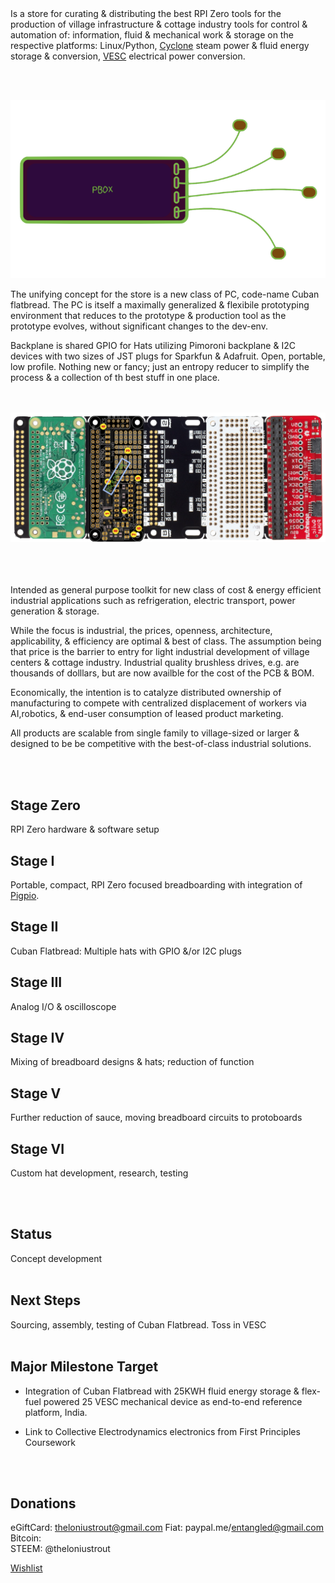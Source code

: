 


<br><br>
Is a store for curating & distributing the best RPI Zero tools for the production of village infrastructure & cottage industry tools for  control & automation of: information, fluid & mechanical work & storage on the respective platforms: Linux/Python, [Cyclone](http://cyclone-power.com) steam power & fluid energy storage & conversion, [VESC](http://vesc-project.com) electrical power conversion.

<br><br>

![Alt text](images/pbox.png)

The unifying concept for the store is a new class of PC, code-name Cuban flatbread. The PC is itself a maximally generalized & flexibile prototyping environment that reduces to the prototype & production tool as the prototype evolves, without significant changes to the dev-env. 

Backplane is shared GPIO for Hats utilizing Pimoroni backplane & I2C devices with two sizes of JST plugs for Sparkfun & Adafruit. Open, portable, low profile. Nothing new or fancy; just an entropy reducer to simplify the process & a collection of th best stuff in one place. 

<br><br>
![Alt text](images/pbox_populated.png)
<br><br>
<br><br>


Intended as general purpose toolkit for new class of cost & energy efficient industrial applications such as refrigeration, electric transport, power generation & storage.

While the focus is industrial, the prices, openness, architecture, applicability, & efficiency are optimal & best of class. The assumption being that price is the barrier to entry for light industrial development of village centers & cottage industry. Industrial quality brushless drives, e.g. are thousands of dolllars, but are now availble for the cost of the PCB & BOM.

Economically, the intention is to catalyze distributed ownership of manufacturing to compete with centralized displacement of workers via AI,robotics, & end-user consumption of leased product marketing.

All products are scalable from single family to village-sized or larger & designed to be be competitive with the best-of-class industrial solutions.

<br><br>

## Stage Zero
RPI Zero hardware & software setup
## Stage I
Portable, compact, RPI Zero focused breadboarding with integration of [Pigpio](http://abyz.me.uk/rpi/pigpio/).
## Stage II
Cuban Flatbread: Multiple hats with GPIO &/or I2C plugs
## Stage III
Analog I/O & oscilloscope
## Stage IV
Mixing of breadboard designs & hats; reduction of function
## Stage V
Further reduction of sauce, moving breadboard circuits to protoboards
## Stage VI
Custom hat development, research, testing

<br><br>

## Status
Concept development
<br><br>

## Next Steps
Sourcing, assembly, testing of Cuban Flatbread.
Toss in VESC
<br><br>


## Major Milestone Target
* Integration of Cuban Flatbread with 25KWH fluid energy storage & flex-fuel powered 25 VESC mechanical device as end-to-end reference platform, India.

* Link to Collective Electrodynamics electronics from First Principles Coursework

<br><br>
## Donations

eGiftCard:  theloniustrout@gmail.com
Fiat:       paypal.me/entangled@gmail.com
Bitcoin:    
STEEM:      @theloniustrout

[Wishlist](fuel.pdf)
